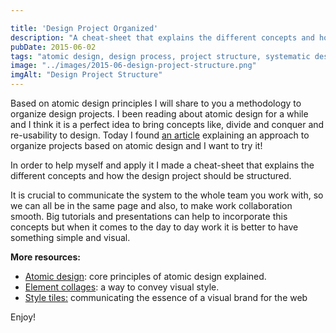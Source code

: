 ```yaml
---

title: 'Design Project Organized'
description: "A cheat-sheet that explains the different concepts and how the design project should be structured."
pubDate: 2015-06-02
tags: "atomic design, design process, project structure, systematic design, techniques"
image: "../images/2015-06-design-project-structure.png"
imgAlt: "Design Project Structure"
---
```

Based on atomic design principles I will share to you a methodology to organize design projects. I been reading about atomic design for a while and I think it is a perfect idea to bring concepts like, divide and conquer and re-usability to design. Today I found [an article](http://www.aisleone.net/2015/ui-design/systematic-design/ "Systematic design") explaining an approach to organize projects based on atomic design and I want to try it!

In order to help myself and apply it I made a cheat-sheet that explains the different concepts and how the design project should be structured.

It is crucial to communicate the system to the whole team you work with, so we can all be in the same page and also, to make work collaboration smooth. Big tutorials and presentations can help to incorporate this concepts but when it comes to the day to day work it is better to have something simple and visual.

**More resources:**

- [Atomic design](http://bradfrost.com/blog/post/atomic-web-design/ "Atomic design explained"): core principles of atomic design explained.
- [Element collages](http://danielmall.com/articles/rif-element-collages/ "Element collages"): a way to convey visual style.
- [Style tiles:](http://styletil.es/ "Style Tyles") communicating the essence of a visual brand for the web

Enjoy!
